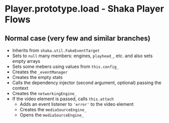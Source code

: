 # Player.prototype.load - Shaka Player Flows

## Normal case (very few and similar branches)

- Inherits from `shaka.util.FakeEventTarget`
- Sets to `null` many members: engines, `playhead_`, etc. and also sets empty arrays
- Sets some mebers using values from `this.config_`
- Creates the `_eventManager`
- Creates the empty stats
- Calls the dependency injector (second argument, optional) passing the context
- Creates the `networkingEngine_`
- If the video element is passed, calls `this.attach`
  - Adds an event listener to `'error'` to the video element
  - Creates the `mediaSourceEngine_`
  - Opens the `mediaSourceEngine_`
